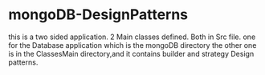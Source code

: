 # mongoDB-DesignPatterns 
this is a two sided application.
2 Main classes defined.
Both in Src file.
one for the Database application which is the mongoDB directory
the other one is in the ClassesMain directory,and it contains builder and strategy Design patterns.
